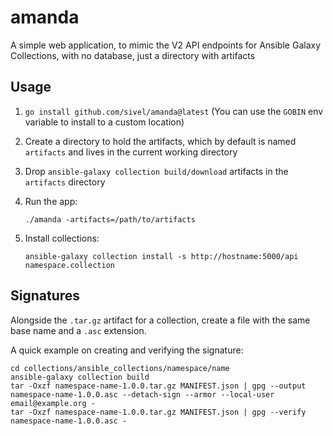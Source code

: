 # amanda

A simple web application, to mimic the V2 API endpoints for Ansible Galaxy Collections, with no database, just a directory with artifacts

## Usage

1. `go install github.com/sivel/amanda@latest` (You can use the `GOBIN` env variable to install to a custom location)
1. Create a directory to hold the artifacts, which by default is named `artifacts` and lives in the current working directory
1. Drop `ansible-galaxy collection build/download` artifacts in the `artifacts` directory
1. Run the app:

    ```
    ./amanda -artifacts=/path/to/artifacts
    ```
1. Install collections:

    ```
    ansible-galaxy collection install -s http://hostname:5000/api namespace.collection
    ```

## Signatures

Alongside the `.tar.gz` artifact for a collection, create a file with the same base name and a `.asc` extension.

A quick example on creating and verifying the signature:

```
cd collections/ansible_collections/namespace/name
ansible-galaxy collection build
tar -Oxzf namespace-name-1.0.0.tar.gz MANIFEST.json | gpg --output namespace-name-1.0.0.asc --detach-sign --armor --local-user email@example.org -
tar -Oxzf namespace-name-1.0.0.tar.gz MANIFEST.json | gpg --verify namespace-name-1.0.0.asc -
```
